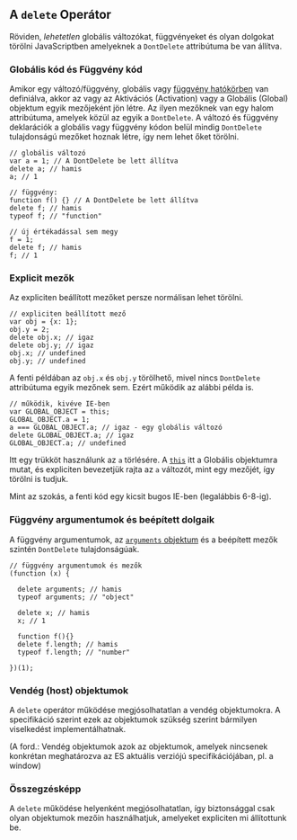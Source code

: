 ﻿## A `delete` Operátor

Röviden, *lehetetlen* globális változókat, függvényeket és olyan dolgokat törölni
JavaScriptben amelyeknek a `DontDelete` attribútuma be van állítva.

### Globális kód és Függvény kód

Amikor egy változó/függvény, globális vagy 
[függvény hatókörben](#function.scopes) van definiálva, 
akkor az vagy az Aktivációs (Activation) vagy a Globális (Global) objektum egyik mezőjeként
jön létre.  Az ilyen mezőknek van egy halom attribútuma, amelyek közül az egyik 
a `DontDelete`. A változó és függvény deklarációk a globális vagy függvény kódon
belül mindig `DontDelete` tulajdonságú mezőket hoznak létre, így nem lehet őket
törölni.

    // globális változó
    var a = 1; // A DontDelete be lett állítva
    delete a; // hamis
    a; // 1

    // függvény:
    function f() {} // A DontDelete be lett állítva
    delete f; // hamis
    typeof f; // "function"

    // új értékadással sem megy
    f = 1;
    delete f; // hamis
    f; // 1

### Explicit mezők

Az expliciten beállított mezőket persze normálisan lehet törölni.

    // expliciten beállított mező
    var obj = {x: 1};
    obj.y = 2;
    delete obj.x; // igaz
    delete obj.y; // igaz
    obj.x; // undefined
    obj.y; // undefined
	

A fenti példában az `obj.x` és `obj.y` törölhető, mivel nincs `DontDelete`
attribútuma egyik mezőnek sem. Ezért működik az alábbi példa is.

    // működik, kivéve IE-ben
    var GLOBAL_OBJECT = this;
    GLOBAL_OBJECT.a = 1;
    a === GLOBAL_OBJECT.a; // igaz - egy globális változó
    delete GLOBAL_OBJECT.a; // igaz
    GLOBAL_OBJECT.a; // undefined

Itt egy trükköt használunk az `a` törlésére. A [`this`](#function.this) itt 
a Globális objektumra mutat, és expliciten bevezetjük rajta az `a` változót, mint
egy mezőjét, így törölni is tudjuk.

Mint az szokás, a fenti kód egy kicsit bugos IE-ben (legalábbis 6-8-ig).

### Függvény argumentumok és beépített dolgaik

A függvény argumentumok, az [`arguments` objektum](#function.arguments)
és a beépített mezők szintén `DontDelete` tulajdonságúak.

    // függvény argumentumok és mezők
    (function (x) {
    
      delete arguments; // hamis
      typeof arguments; // "object"
      
      delete x; // hamis
      x; // 1
      
      function f(){}
      delete f.length; // hamis
      typeof f.length; // "number"
      
    })(1);

### Vendég (host) objektumok

A `delete` operátor működése megjósolhatatlan a vendég objektumokra. A specifikáció
szerint ezek az objektumok szükség szerint bármilyen viselkedést implementálhatnak.

(A ford.: Vendég objektumok azok az objektumok, amelyek nincsenek konkrétan
meghatározva az ES aktuális verziójú specifikációjában, pl. a window)

### Összegzésképp

A `delete` működése helyenként megjósolhatatlan, így biztonsággal csak olyan
objektumok mezőin használhatjuk, amelyeket expliciten mi állítottunk be.